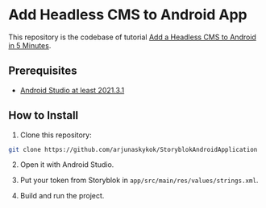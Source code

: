 # Add Headless CMS to Android App

This repository is the codebase of tutorial [Add a Headless CMS to Android in 5 Minutes](https://storyblok.com).


## Prerequisites

- [Android Studio at least 2021.3.1](https://developer.android.com/studio/)

## How to Install

1. Clone this repository:

```bash
git clone https://github.com/arjunaskykok/StoryblokAndroidApplication
```

2. Open it with Android Studio.

3. Put your token from Storyblok in `app/src/main/res/values/strings.xml`.

4. Build and run the project.

